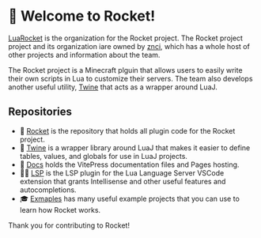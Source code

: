 # 🚀 Welcome to Rocket!

[LuaRocket](https://github.com/LuaRocket) is the organization for the Rocket project. The Rocket project project and its organization iare owned by [znci](https://github.com/znci), which has a whole host of other projects and information about the team.

The Rocket project is a Minecraft plguin that allows users to easily write their own scripts in Lua to customize their servers. The team also develops another useful utility, [Twine](https://github.com/LuaRocket/twine) that acts as a wrapper around LuaJ.

## Repositories
- 🚀 [Rocket](https://github.com/LuaRocket/rocket) is the repository that holds all plugin code for the Rocket project.
- 🧵 [Twine](https://github.com/LuaRocket/twine) is a wrapper library around LuaJ that makes it easier to define tables, values, and globals for use in LuaJ projects.
- 📘 [Docs](https://github.com/LuaRocket/docs) holds the VitePress documentation files and Pages hosting.
- 🧑‍💻 [LSP](https://github.com/LuaRocket/lsp) is the LSP plugin for the Lua Language Server VSCode extension that grants Intellisense and other useful features and autocompletions.
- 🎓 [Exmaples](https://github.com/LuaRocket/examples) has many useful example projects that you can use to learn how Rocket works.

Thank you for contributing to Rocket!
